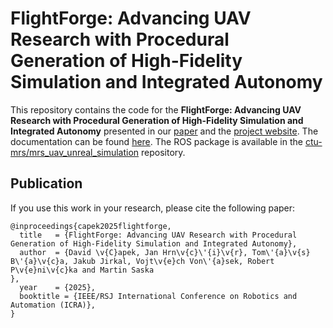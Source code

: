 # FlightForge: Advancing UAV Research with Procedural Generation of High-Fidelity Simulation and Integrated Autonomy

This repository contains the code for the **FlightForge: Advancing UAV Research with Procedural Generation of High-Fidelity Simulation and Integrated Autonomy** presented in our [paper]([TODO_Arxiv_link](https://arxiv.org/abs/2502.05038v1)) and the [project website](https://mrs.fel.cvut.cz/flight-forge). 
The documentation can be found [here](https://ctu-mrs.github.io/docs/simulations/FlightForge/).
The ROS package is available in the [ctu-mrs/mrs_uav_unreal_simulation](https://github.com/ctu-mrs/mrs_uav_unreal_simulation) repository.


## Publication

If you use this work in your research, please cite the following paper:

```
@inproceedings{capek2025flightforge,
  title   = {FlightForge: Advancing UAV Research with Procedural Generation of High-Fidelity Simulation and Integrated Autonomy},
  author  = {David \v{C}apek, Jan Hrn\v{c}\'{i}\v{r}, Tom\'{a}\v{s} B\'{a}\v{c}a, Jakub Jirkal, Vojt\v{e}ch Von\'{a}sek, Robert P\v{e}ni\v{c}ka and Martin Saska
},
  year    = {2025},
  booktitle = {IEEE/RSJ International Conference on Robotics and Automation (ICRA)}, 
}
```
